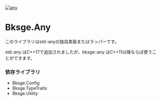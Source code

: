 ﻿[![any](https://github.com/myoukaku/bksge/actions/workflows/any.yml/badge.svg)](https://github.com/myoukaku/bksge/actions/workflows/any.yml)

# Bksge.Any

このライブラリはstd::anyの独自実装またはラッパーです。

std::any はC++17で追加されましたが、bksge::any はC++11以降ならば使うことができます。

### 依存ライブラリ

* Bksge.Config
* Bksge.TypeTraits
* Bksge.Utility

